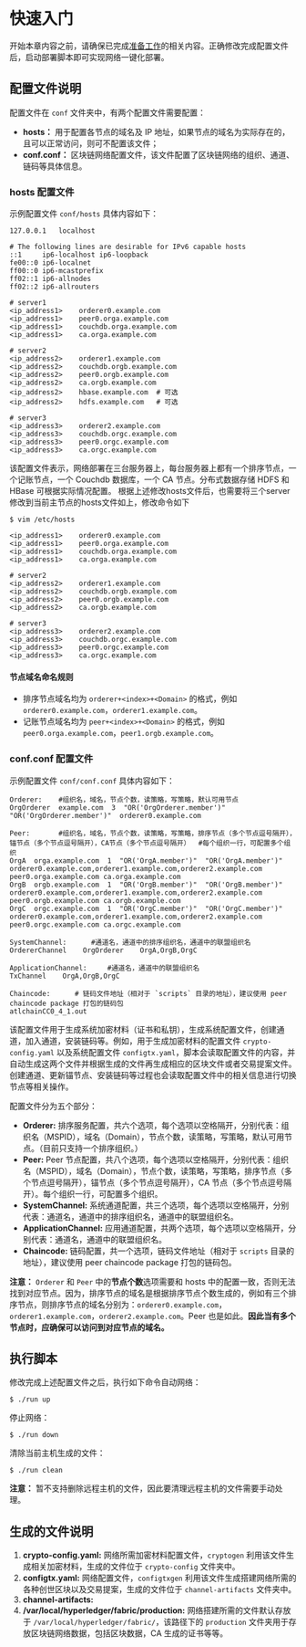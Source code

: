 # 快速入门

开始本章内容之前，请确保已完成[准备工作](./prereqs.md)的相关内容。正确修改完成配置文件后，启动部署脚本即可实现网络一键化部署。

## 配置文件说明

配置文件在 `conf` 文件夹中，有两个配置文件需要配置：

- **hosts：** 用于配置各节点的域名及 IP 地址，如果节点的域名为实际存在的，且可以正常访问，则可不配置该文件；
- **conf.conf：** 区块链网络配置文件，该文件配置了区块链网络的组织、通道、链码等具体信息。

### hosts 配置文件

示例配置文件 `conf/hosts` 具体内容如下：

```
127.0.0.1	localhost

# The following lines are desirable for IPv6 capable hosts
::1     ip6-localhost ip6-loopback
fe00::0 ip6-localnet
ff00::0 ip6-mcastprefix
ff02::1 ip6-allnodes
ff02::2 ip6-allrouters

# server1
<ip_address1>    orderer0.example.com
<ip_address1>    peer0.orga.example.com
<ip_address1>    couchdb.orga.example.com
<ip_address1>    ca.orga.example.com

# server2
<ip_address2>    orderer1.example.com
<ip_address2>    couchdb.orgb.example.com
<ip_address2>    peer0.orgb.example.com
<ip_address2>    ca.orgb.example.com
<ip_address2>    hbase.example.com  # 可选
<ip_address2>    hdfs.example.com   # 可选

# server3
<ip_address3>    orderer2.example.com
<ip_address3>    couchdb.orgc.example.com
<ip_address3>    peer0.orgc.example.com
<ip_address3>    ca.orgc.example.com
```

该配置文件表示，网络部署在三台服务器上，每台服务器上都有一个排序节点，一个记账节点，一个 Couchdb 数据库，一个 CA 节点。分布式数据存储 HDFS 和 HBase 可根据实际情况配置。
根据上述修改hosts文件后，也需要将三个server修改到当前主节点的hosts文件如上，修改命令如下

```shell
$ vim /etc/hosts

<ip_address1>    orderer0.example.com
<ip_address1>    peer0.orga.example.com
<ip_address1>    couchdb.orga.example.com
<ip_address1>    ca.orga.example.com

# server2
<ip_address2>    orderer1.example.com
<ip_address2>    couchdb.orgb.example.com
<ip_address2>    peer0.orgb.example.com
<ip_address2>    ca.orgb.example.com

# server3
<ip_address3>    orderer2.example.com
<ip_address3>    couchdb.orgc.example.com
<ip_address3>    peer0.orgc.example.com
<ip_address3>    ca.orgc.example.com
```


#### 节点域名命名规则

- 排序节点域名均为 `orderer+<index>+<Domain>` 的格式，例如 `orderer0.example.com`，`orderer1.example.com`。
- 记账节点域名均为 `peer+<index>+<Domain>` 的格式，例如 `peer0.orga.example.com`，`peer1.orgb.example.com`。



### conf.conf 配置文件

示例配置文件 `conf/conf.conf` 具体内容如下：

```
Orderer:    #组织名，域名，节点个数，读策略，写策略，默认可用节点
OrgOrderer  example.com  3  "OR('OrgOrderer.member')"  "OR('OrgOrderer.member')"  orderer0.example.com

Peer:       #组织名，域名，节点个数，读策略，写策略，排序节点（多个节点逗号隔开），锚节点（多个节点逗号隔开），CA节点（多个节点逗号隔开）  #每个组织一行，可配置多个组织
OrgA  orga.example.com  1  "OR('OrgA.member')"  "OR('OrgA.member')"  orderer0.example.com,orderer1.example.com,orderer2.example.com  peer0.orga.example.com ca.orga.example.com
OrgB  orgb.example.com  1  "OR('OrgB.member')"  "OR('OrgB.member')"  orderer0.example.com,orderer1.example.com,orderer2.example.com  peer0.orgb.example.com ca.orgb.example.com
OrgC  orgc.example.com  1  "OR('OrgC.member')"  "OR('OrgC.member')"  orderer0.example.com,orderer1.example.com,orderer2.example.com  peer0.orgc.example.com ca.orgc.example.com

SystemChannel:      #通道名，通道中的排序组织名，通道中的联盟组织名
OrdererChannel    OrgOrderer    OrgA,OrgB,OrgC

ApplicationChannel:     #通道名，通道中的联盟组织名
TxChannel    OrgA,OrgB,OrgC

Chaincode:      # 链码文件地址（相对于 `scripts` 目录的地址），建议使用 peer chaincode package 打包的链码包
atlchainCC0_4_1.out
```

该配置文件用于生成系统加密材料（证书和私钥），生成系统配置文件，创建通道，加入通道，安装链码等。例如，用于生成加密材料的配置文件 `crypto-config.yaml` 以及系统配置文件 `configtx.yaml`，脚本会读取配置文件的内容，并自动生成这两个文件并根据生成的文件再生成相应的区块文件或者交易提案文件。创建通道、更新锚节点、安装链码等过程也会读取配置文件中的相关信息进行切换节点等相关操作。

配置文件分为五个部分：

- **Orderer:** 排序服务配置，共六个选项，每个选项以空格隔开，分别代表：组织名（MSPID），域名（Domain），节点个数，读策略，写策略，默认可用节点。（目前只支持一个排序组织。）
- **Peer:** Peer 节点配置，共八个选项，每个选项以空格隔开，分别代表：组织名（MSPID），域名（Domain），节点个数，读策略，写策略，排序节点（多个节点逗号隔开），锚节点（多个节点逗号隔开），CA 节点（多个节点逗号隔开）。每个组织一行，可配置多个组织。
- **SystemChannel:** 系统通道配置，共三个选项，每个选项以空格隔开，分别代表：通道名，通道中的排序组织名，通道中的联盟组织名。
- **ApplicationChannel:** 应用通道配置，共两个选项，每个选项以空格隔开，分别代表：通道名，通道中的联盟组织名。
- **Chaincode:** 链码配置，共一个选项，链码文件地址（相对于 `scripts` 目录的地址），建议使用 peer chaincode package 打包的链码包。

**注意：** `Orderer` 和 `Peer` 中的**节点个数**选项需要和 hosts 中的配置一致，否则无法找到对应节点。因为，排序节点的域名是根据排序节点个数生成的，例如有三个排序节点，则排序节点的域名分别为：`orderer0.example.com`，`orderer1.example.com`，`orderer2.example.com`。Peer 也是如此。**因此当有多个节点时，应确保可以访问到对应节点的域名。**

## 执行脚本

修改完成上述配置文件之后，执行如下命令自动网络：

```shell
$ ./run up
```

停止网络：

```shell
$ ./run down
```

清除当前主机生成的文件：

```shell
$ ./run clean
```

**注意：** 暂不支持删除远程主机的文件，因此要清理远程主机的文件需要手动处理。

## 生成的文件说明

1. **crypto-config.yaml:** 网络所需加密材料配置文件，`cryptogen` 利用该文件生成相关加密材料，生成的文件位于 `crypto-config` 文件夹中。
2. **configtx.yaml:** 网络配置文件，`configtxgen` 利用该文件生成搭建网络所需的各种创世区块以及交易提案，生成的文件位于 `channel-artifacts` 文件夹中。
3. **channel-artifacts:** 
4. **/var/local/hyperledger/fabric/production:** 网络搭建所需的文件默认存放于 `/var/local/hyperledger/fabric/`，该路径下的 `production` 文件夹用于存放区块链网络数据，包括区块数据，CA 生成的证书等等。
